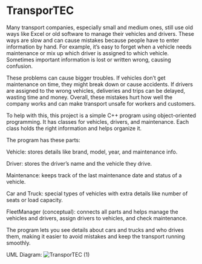 # TransporTEC

Many transport companies, especially small and medium ones, still use old ways like Excel or old software to manage their vehicles and drivers. These ways are slow and can cause mistakes because people have to enter information by hand. For example, it’s easy to forget when a vehicle needs maintenance or mix up which driver is assigned to which vehicle. Sometimes important information is lost or written wrong, causing confusion.

These problems can cause bigger troubles. If vehicles don’t get maintenance on time, they might break down or cause accidents. If drivers are assigned to the wrong vehicles, deliveries and trips can be delayed, wasting time and money. Overall, these mistakes hurt how well the company works and can make transport unsafe for workers and customers.

To help with this, this project is a simple C++ program using object-oriented programming. It has classes for vehicles, drivers, and maintenance. Each class holds the right information and helps organize it.

The program has these parts:

Vehicle: stores details like brand, model, year, and maintenance info.

Driver: stores the driver’s name and the vehicle they drive.

Maintenance: keeps track of the last maintenance date and status of a vehicle.

Car and Truck: special types of vehicles with extra details like number of seats or load capacity.

FleetManager (conceptual): connects all parts and helps manage the vehicles and drivers, assign drivers to vehicles, and check maintenance.

The program lets you see details about cars and trucks and who drives them, making it easier to avoid mistakes and keep the transport running smoothly.


UML Diagram:
![TransporTEC (1)](https://github.com/user-attachments/assets/d9d09887-dbaf-40a5-b477-4e34be069e8a)

